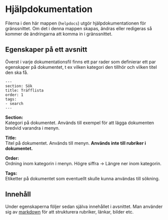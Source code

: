# Hjälpdokumentation

Filerna i den här mappen (``helpdocs``) utgör hjälpdokumentationen för gränssnittet. Om det i denna mappen skapas, ändras eller redigeras så kommer de ändringarna att komma in i gränssnittet.

## Egenskaper på ett avsnitt

Överst i varje dokumentationsfil finns ett par rader som definierar ett par egenskaper på dokumentet, t ex vilken kategori den tillhör och vilken titel den ska få.

    ---
    section: Sök
    title: Träfflista
    order: 1
    tags:
    - search
    ---

**Section:**  
Kategori på dokumentet. Används till exempel för att lägga dokumenten bredvid varandra i menyn.  

**Title:**  
Titel på dokumentet. Används till menyn. **Används inte till rubriker i dokumentet.**  

**Order:**  
Ordning inom kategorin i menyn. Högre siffra -> Längre ner inom kategorin.

**Tags:**  
Etiketter på dokumentet som eventuellt skulle kunna användas till sökning.  


## Innehåll

Under egenskaperna följer sedan själva innehållet i avsnittet. Man använder sig av [markdown](https://daringfireball.net/projects/markdown/) för att strukturera rubriker, länkar, bilder etc.

